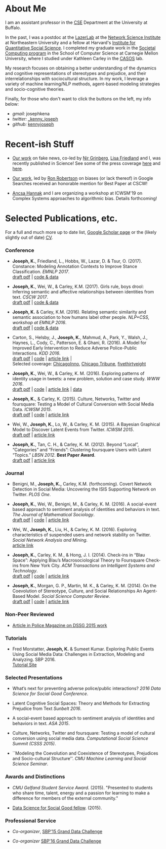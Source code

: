 # About Me
 
I am an assistant professor in the [CSE](https://www.cse.buffalo.edu/) Department at the University at Buffalo.  

<!--<span style="color:red"> I am currently looking for graduate students to work with.  If you're interested in working together, please send me an email at the address below.</span> Note that while I do not expect any particular skills, you should have a strong interest in both computational modeling of text/networks **and** in sociology, (social) psychology or the humanities.  I am especially seeking to work with students from underrepresented groups in computer science. -->

In the past, I was a postdoc at the [LazerLab](http://www.lazerlab.net/) at the [Network Science Institute](http://www.networkscienceinstitute.org) at Northeastern University and a fellow at Harvard's [Institute for Quantitative Social Science](http://www.iq.harvard.edu/). I completed my graduate work in the [Societal Computing program](http://www.cmu.edu/scs/sc-phd/) in the School of Computer Science at Carnegie Mellon University, where I studied under Kathleen Carley in the [CASOS](http://casos.cs.cmu.edu) lab. 

My research focuses on obtaining a better understanding of the dynamics and cognitive representations of stereotypes and prejudice, and their interrelationships with sociocultural structure. In my work, I leverage a variety of machine learning/NLP methods, agent-based modeling strategies and socio-cognitive theories.

Finally, for those who don't want to click the buttons on the left, my info below:

- *gmail:* josephkena
- *twitter:* [_kenny_joseph](https://www.twitter.com/_kenny_joseph)
- *github:* [kennyjoseph](https://www.github.com/kennyjoseph)


# Recent-ish Stuff

- [Our work](http://science.sciencemag.org/content/363/6425/374.abstract) on fake news, co-led by [Nir Grinberg](http://www.nirg.net/), [Lisa Friedland](https://lfriedl.github.io/) and I, was recently published in Science!  See some of the press coverage [here](https://t.co/0b9B0fsvtG) and [here](https://t.co/yzRKfO6UZv).

- [Our work](https://doi.org/10.1145/3274417), led by [Ron Robertson](http://ronalderobertson.com) on biases (or lack thereof) in Google Searches received an honorable mention for Best Paper at CSCW!

- [Ancsa Hannak](http://ancsahannak.me/) and I are organizing a workshop at ICWSM'19 on Complex Systems approaches to algorithmic bias. Details forthcoming!

<!--

- Joined the CSE Department at the University at Buffalo!

- I'll be at EMNLP in Denmark to present our paper on improving stance classification by improving annotation schemes. Check out a draft [here](papers/emnlp2017.pdf) and the replication materials [here](https://github.com/kennyjoseph/constance)!

- John Wihbey presented our work on linking who journalists follow on Twitter to the articles they write at the [DS+J workshop](https://sites.google.com/view/dsandj2017/home?authuser=0) at KDD! Check out the paper [here](papers/dsj.pdf) and some of the coverage of our work ([Columbia Journalism Review](https://www.cjr.org/analysis/journalist-twitter-study.php), [Northeastern News](https://news.northeastern.edu/2017/08/study-finds-modest-correlation-between-journalists-social-networks-and-ideology-of-their-news-content/), [Axios](https://twitter.com/axios/status/899973874455937025)), [Journalist Resource](https://journalistsresource.org/studies/society/news-media/twitter-partisanship-journalist-bias-research)


 Our paper for the NLP+CSS workshop at EMNLP 2016 entitled "Relating semantic similarity and semantic association to how humans label other people" was accepted! Check out a [draft of the paper](http://www.cs.cmu.edu/~kjoseph/papers/nlp_css_2017.pdf) and replicate the results at the [Github repo](https://github.com/kennyjoseph/nlp_css_workshop).

[//]: # - Our CSCW paper entitled "Girls rule, boys drool: Inferring semantic and affective relationships between identitites from text" was accepted to CSCW. Check out a [draft of the paper](http://www.cs.cmu.edu/~kjoseph/papers/cscw_17.pdf) and head over to Github for the 
[code and data](https://github.com/kennyjoseph/twitter_stereotype_extraction).

[//]: # - I'll be attending the TextAsData conference in Boston in October!

[//]: # - I gave a talk entitled "What’s next for preventing adverse police/public interactions?" at the 2016 Data Science for Social Good Conference! [Slides here](papers/dssg_pres.pdf) -->

# Selected Publications, etc.

For a full and much more up to date list, [Google Scholar page](https://scholar.google.com/citations?user=TNS6P14AAAAJ&hl=en) or the (likely slightly out of date) [CV](papers/cv.pdf).

### Conference

- **Joseph, K.**, Friedland, L., Hobbs, W., Lazar, D. & Tsur, O. (2017). Constance: Modeling Annotation Contexts to Improve Stance Classification. *EMNLP 2017*.  
[draft pdf](papers/emnlp2017.pdf) | 
[code & data](https://github.com/kennyjoseph/constance)

- **Joseph, K.**, Wei, W., & Carley, K.M. (2017). Girls rule, boys drool: Inferring semantic and affective relationships between identities from text. *CSCW 2017*.  
[draft pdf](http://www.cs.cmu.edu/~kjoseph/papers/cscw_17.pdf) | 
[code & data](https://github.com/kennyjoseph/twitter_stereotype_extraction)

- **Joseph, K.** & Carley, K.M. (2016). Relating semantic similarity and semantic association to how humans label other people. *NLP+CSS, workshop at EMNLP 2016*.  
[draft pdf](papers/nlp_css.pdf) | 
[code & data](https://github.com/kennyjoseph/nlp_css_workshop)


- Carton, S., Helsby, J., **Joseph, K.**, Mahmud, A., Park, Y., Walsh, J., Haynes, L., Cody, C., Patterson, E. & Ghani, R. (2016). A Model for Improved Early Intervention to Reduce Adverse Police-Public Interactions. *KDD 2016*.  
[draft pdf](https://dssg.uchicago.edu/wp-content/uploads/2016/04/identifying-police-officers-3.pdf) | 
[code](https://github.com/dssg/police-eis) |
[article link](http://www.kdd.org/kdd2016/papers/files/adf0832-cartonAemb.pdf) |  
Selected coverage: [ChicagoInno](http://chicagoinno.streetwise.co/2015/09/01/can-data-science-help-stop-a-police-shooting-before-it-happens-uchicago-wants-to-find-out/), [Chicago Tribune](http://www.chicagotribune.com/news/ct-big-data-police-misconduct-met-20160816-story.html), [fivethirtyeight](http://fivethirtyeight.com/features/we-now-have-algorithms-to-predict-police-misconduct/)

- **Joseph, K.**, Wei, W., & Carley, K. M. (2016). Exploring patterns of identity usage in tweets: a new problem, solution and case study. *WWW 2016*.  
[draft pdf](papers/www_16.pdf) | 
[code](https://github.com/kennyjoseph/identity_extraction_pub) |
[article link](http://www2016.net/proceedings/proceedings/p401.pdf) |
[data](https://github.com/kennyjoseph/ferguson_data)

- **Joseph, K.**, & Carley, K. (2015). Culture, Networks, Twitter and foursquare: Testing a Model of Cultural Conversion with Social Media Data. *ICWSM 2015*.  
[draft pdf](http://www.cs.cmu.edu/~kjoseph/papers/kenny_icwsm_15.pdf) | 
[code](https://github.com/kennyjoseph/icwsm_lizardo) |
[article link](http://www.aaai.org/ocs/index.php/ICWSM/ICWSM15/paper/view/10507) 

- Wei, W., **Joseph, K.**, Lo, W., & Carley, K. M. (2015). A Bayesian Graphical Model to Discover Latent Events from Twitter. *ICWSM 2015*.    
[draft pdf](http://www.cs.cmu.edu/~kjoseph/papers/wei_icwsm_15.pdf) | 
[article link](http://www.aaai.org/ocs/index.php/ICWSM/ICWSM15/paper/view/10476) 

- **Joseph, K.**, Tan, C. H., & Carley, K. M. (2012). Beyond “Local”, “Categories” and “Friends”: Clustering foursquare Users with Latent “Topics.” *LBSN 2012*. **Best Paper Award**.  
[draft pdf](http://casos.cs.cmu.edu/publications/papers/2012BeyondLocal.pdf) |
[article link](http://dl.acm.org/citation.cfm?id=2370422)

### Journal 

- Benigni, M., **Joseph, K.,** Carley, K.M. (forthcoming). Covert Network Detection in Social Media: Uncovering the ISIS Supporting Network on Twitter. *PLOS One*.

- **Joseph, K.**, Wei, W., Benigni, M., & Carley, K. M. (2016). A social-event based approach to sentiment analysis of identities and behaviors in text. *The Journal of Mathematical Sociology*.  
[draft pdf](papers/jms.pdf) | 
[code](https://github.com/kennyjoseph/act_paper_public) |
[article link](http://www.tandfonline.com/doi/abs/10.1080/0022250X.2016.1159206)

- Wei, W., **Joseph, K.**, Liu, H., & Carley, K. M. (2016). Exploring characteristics of suspended users and network stability on Twitter. *Social Network Analysis and Mining*.  
[article link](http://link.springer.com/article/10.1007/s13278-016-0358-5)

- **Joseph, K.**, Carley, K. M., & Hong, J. I. (2014). Check-ins in “Blau Space”: Applying Blau’s Macrosociological Theory to Foursquare Check-ins from New York City. *ACM Transactions on Intelligent Systems and Technology*.   
[draft pdf](papers/tist.pdf) | 
[code](https://github.com/kennyjoseph/tist_article) |
[article link](http://dl.acm.org/citation.cfm?id=2566617)


- **Joseph, K.**, Morgan, G. P., Martin, M. K., & Carley, K. M. (2014). On the Coevolution of Stereotype, Culture, and Social Relationships An Agent-Based Model. *Social Science Computer Review*.   
[draft pdf](papers/sscr_proof.pdf) |
[code](https://github.com/kennyjoseph/sscr_14) |
[article link](http://ssc.sagepub.com/content/early/2013/12/12/0894439313511388.abstract)

### Non-Peer Reviewed

- [Article in Police Magazine on DSSG 2015 work](http://www.policechiefmagazine.org/magazine/index.cfm?fuseaction=display&article_id=4228&issue_id=82016)


### Tutorials

- Fred Morstatter, **Joseph, K.** & Sumeet Kumar. Exploring Public Events Using Social Media Data: Challenges in Extraction, Modeling and Analyzing. SBP 2016.  
[Tutorial Site](http://sbp-brims.org/2016/tutorial08/) 

### Selected Presentations

- What’s next for preventing adverse police/public interactions? *2016 Data Science for Social Good Conference*. 

- Latent Cognitive Social Spaces: Theory and Methods for Extracting Prejudice from Text *Sunbelt 2016*. 

- A social-event based approach to sentiment analysis of identities and behaviors in text. *ASA 2015*.

- Culture, Networks, Twitter and foursquare: Testing a model of cultural conversion using social media data. *Computational Social Science Summit (CSSS 2015)*. 

- ``Modeling the Coevolution and Coexistence of Stereotypes, Prejudices and Socio-cultural Structure''. *CMU Machine Learning and Social Science Seminar*.

### Awards and Distinctions

- *CMU Gelfand Student Service Award*. (2015). "Presented to students who share time, talent, energy and a passion for learning to make a difference for members of the external community."

- [Data Science for Social Good fellow](http://dssg.uchicago.edu/2000/03/09/org-police.html). (2015).

### Professional Service

- *Co-organizer*, [SBP'15 Grand Data Challenge](http://sbp-conference.org/sbp2015/challenge/) 

- *Co-organizer* [SBP'16 Grand Data Challenge](http://sbp-brims.org/2016/challenge/index.html)

